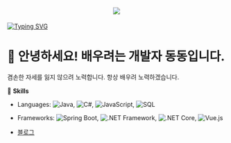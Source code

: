 <h1 align="center">
  <a href="https://github.com/dgKim81">
    <img src="https://readme-typing-svg.herokuapp.com/?lines=안녕하세요! 김동균 입니다.;저의 Git 저장소에 오신 것을 환영합니다!&center=true&size=30">
  </a>
</h1>

[![Typing SVG](https://readme-typing-svg.demolab.com/?lines=First+line+of+text;Second+line+of+text)](https://git.io/typing-svg)

# 👋 안녕하세요! 배우려는 개발자 동동입니다.

겸손한 자세를 잃지 않으려 노력합니다. 항상 배우려 노력하겠습니다.

🌱 **Skills**
- Languages: 
![Java](https://img.shields.io/badge/Java-ED8B00?style=flat-square&logo=java&logoColor=white),
![C#](https://img.shields.io/badge/C%23-239120?style=flat-square&logo=c-sharp&logoColor=white), 
![JavaScript](https://img.shields.io/badge/JavaScript-F7DF1E?style=flat-square&logo=javascript&logoColor=black),
![SQL](https://img.shields.io/badge/SQL-CC2927?style=flat-square&logo=microsoft-sql-server&logoColor=white)
- Frameworks: ![Spring Boot](https://img.shields.io/badge/Spring%20Boot-6DB33F?style=flat-square&logo=spring-boot&logoColor=white),
![.NET Framework](https://img.shields.io/badge/.NET%20Framework-512BD4?style=flat-square&logo=dotnet&logoColor=white),
![.NET Core](https://img.shields.io/badge/.NET%20Core-512BD4?style=flat-square&logo=dotnet&logoColor=white),
![Vue.js](https://img.shields.io/badge/Vue.js-4FC08D?style=flat-square&logo=vue-dot-js&logoColor=white)

- [블로그](https://dgkim81.github.io)
